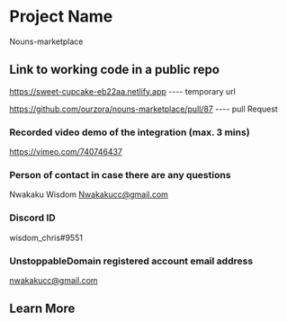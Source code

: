 # Project Name

Nouns-marketplace

## Link to working code in a public repo

https://sweet-cupcake-eb22aa.netlify.app ---- temporary url

https://github.com/ourzora/nouns-marketplace/pull/87 ---- pull Request

### Recorded video demo of the integration (max. 3 mins)

https://vimeo.com/740746437

### Person of contact in case there are any questions

Nwakaku Wisdom
Nwakakucc@gmail.com

### Discord ID
wisdom_chris#9551

### UnstoppableDomain registered account email address

nwakakucc@gmail.com

## Learn More
